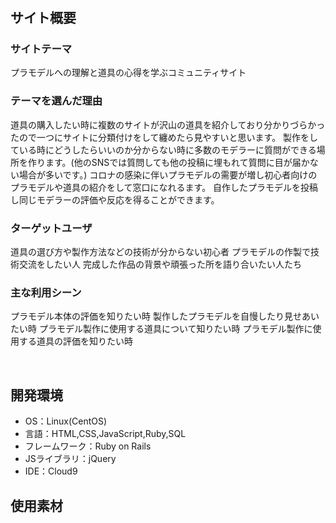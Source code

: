 # <!--プラモデイズ-->
<!--​READMEを作成する際は、項目内の【補足説明】は削除して完成させてください。-->
## サイト概要
### サイトテーマ
プラモデルへの理解と道具の心得を学ぶコミュニティサイト
​
### テーマを選んだ理由
道具の購入したい時に複数のサイトが沢山の道具を紹介しており分かりづらかったので一つにサイトに分類付けをして纏めたら見やすいと思います。
製作をしている時にどうしたらいいのか分からない時に多数のモデラーに質問ができる場所を作ります。(他のSNSでは質問しても他の投稿に埋もれて質問に目が届かない場合が多いです。)
コロナの感染に伴いプラモデルの需要が増し初心者向けのプラモデルや道具の紹介をして窓口になれるます。
自作したプラモデルを投稿し同じモデラーの評価や反応を得ることができます。
​
### ターゲットユーザ
道具の選び方や製作方法などの技術が分からない初心者
プラモデルの作製で技術交流をしたい人
完成した作品の背景や頑張った所を語り合いたい人たち
​
### 主な利用シーン
プラモデル本体の評価を知りたい時
製作したプラモデルを自慢したり見せあいたい時
プラモデル製作に使用する道具について知りたい時
プラモデル製作に使用する道具の評価を知りたい時


​
## 開発環境
- OS：Linux(CentOS)
- 言語：HTML,CSS,JavaScript,Ruby,SQL
- フレームワーク：Ruby on Rails
- JSライブラリ：jQuery
- IDE：Cloud9
​
## 使用素材
<!-- - 外部サービスの画像素材・音声素材を使用した場合は、必ずサービス名とURLを明記してください。 -->
<!-- - アプリケーションの実装に使用したgem/bootstrapのリファレンスなどの記載は不要です。 -->
<!-- - 使用しない場合は、使用素材の項目をREADMEから削除してください。 -->
<!-- - 架空の団体・題材を前提にポートフォリオを制作する場合、下記のテンプレートを当項目内に記載しましょう。 -->
<!-- 【テンプレート】 -->
<!-- 著作権を考慮し、架空のデータを扱う予定です。 -->
<!-- なお今後、実在するデータを利用する際には、事前に著作権保持者と契約を結んだ上で利用します。 -->